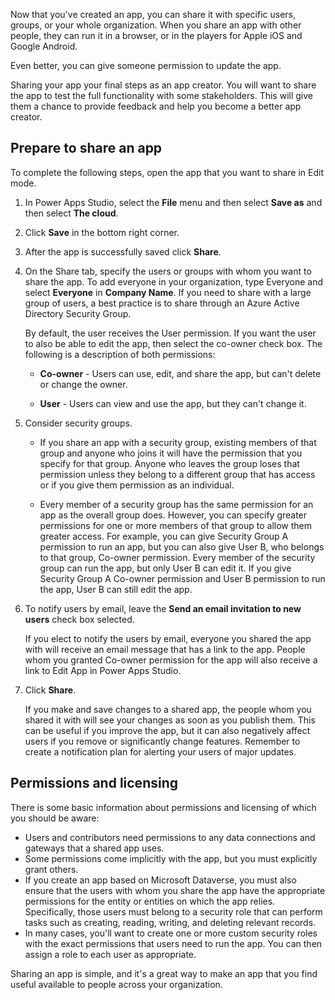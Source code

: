 Now that you've created an app, you can share it with specific users, groups, or your whole organization. When you share an app with other people, they can run it in a browser, or in the players for Apple iOS and Google Android.

Even better, you can give someone permission to update the app.

Sharing your app your final steps as an app creator. You will want to share the
app to test the full functionality with some stakeholders. This will give them a
chance to provide feedback and help you become a better app creator.

## Prepare to share an app

To complete the following steps, open the app that you want to share in Edit mode.

1. In Power Apps Studio, select the **File** menu and then select **Save as** and then select **The cloud**.

2. Click **Save** in the bottom right corner.

3. After the app is successfully saved click **Share**.

4. On the Share tab, specify the users or groups with whom you want to share the app. To add everyone in your organization, type Everyone and select **Everyone** in **Company Name**. If you need to share with a large group of users, a best practice is to share through an Azure Active Directory Security Group.

    By default, the user receives the User permission. If you want the user to also be able to edit the app, then select the co-owner check box. The following is a description of both permissions:

    - **Co-owner** - Users can use, edit, and share the app, but can't delete or change the owner.

    - **User** - Users can view and use the app, but they can't change it.

5. Consider security groups.

    - If you share an app with a security group, existing members of that group and anyone who joins it will have the permission that you specify for that group. Anyone who leaves the group loses that permission unless they belong to a different group that has access or if you give them permission as an individual.

    - Every member of a security group has the same permission for an app as the overall group does. However, you can specify greater permissions for one or more members of that group to allow them greater access. For example, you can give Security Group A permission to run an app, but you can also give User B, who belongs to that group, Co-owner permission. Every member of the security group can run the app, but only User B can edit it. If you give Security Group A Co-owner permission and User B permission to run the app, User B can still edit the app.

6. To notify users by email, leave the **Send an email invitation to new users** check box selected.

    If you elect to notify the users by email, everyone you shared the app with will receive an email message that has a link to the app. People whom you granted Co-owner permission for the app will also receive a link to Edit App in Power Apps Studio.

7. Click **Share**.

    If you make and save changes to a shared app, the people whom you shared it with will see your changes as soon as you publish them. This can be useful if you improve the app, but it can also negatively affect users if you remove or significantly change features. Remember to create a notification plan for alerting your users of major updates.

## Permissions and licensing

There is some basic information about permissions and licensing of which you should be aware:
- Users and contributors need permissions to any data connections and gateways that a shared app uses. 
- Some permissions come implicitly with the app, but you must explicitly grant others. 
- If you create an app based on Microsoft Dataverse, you must also ensure that the users with whom you share the app have the appropriate permissions for the entity or entities on which the app relies. Specifically, those users must belong to a security role that can perform tasks such as creating, reading, writing, and deleting relevant records. 
- In many cases, you'll want to create one or more custom security roles with the exact permissions that users need to run the app. You can then assign a role to each user as appropriate.

Sharing an app is simple, and it's a great way to make an app that you find useful available to people across your organization.